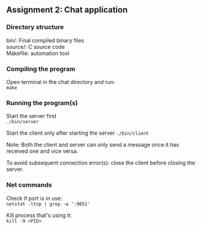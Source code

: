 ## Assignment 2: Chat application

### Directory structure
bin/: Final compiled binary files  
source/: C source code  
Makefile: automation tool  

### Compiling the program
Open terminal in the chat directory and run:  
`make`  

### Running the program(s)
Start the server first  
`./bin/server`  

Start the client only after starting the server
`./bin/client`  

Note:
Both the client and server can only send a message once it has received one and vice versa.  

To avoid subsequent connection error(s): close the client before closing the server.  

### Net commands
Check if port is in use:  
`netstat -ltnp | grep -w ':9051'`  

Kill process that's using it:  
`kill -9 <PID>`
